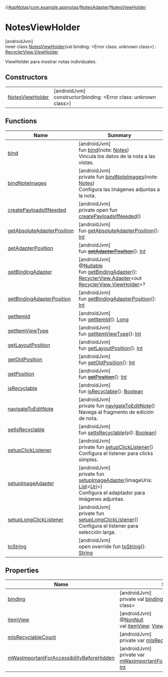 //[AppNotas](../../../../index.md)/[com.example.appnotas](../../index.md)/[NotesAdapter](../index.md)/[NotesViewHolder](index.md)

# NotesViewHolder

[androidJvm]\
inner class [NotesViewHolder](index.md)(val binding: &lt;Error class: unknown class&gt;) : [RecyclerView.ViewHolder](https://developer.android.com/reference/kotlin/androidx/recyclerview/widget/RecyclerView.ViewHolder.html)

ViewHolder para mostrar notas individuales.

## Constructors

| | |
|---|---|
| [NotesViewHolder](-notes-view-holder.md) | [androidJvm]<br>constructor(binding: &lt;Error class: unknown class&gt;) |

## Functions

| Name | Summary |
|---|---|
| [bind](bind.md) | [androidJvm]<br>fun [bind](bind.md)(note: [Notes](../../../com.example.appnotas.database/-notes/index.md))<br>Vincula los datos de la nota a las vistas. |
| [bindNoteImages](bind-note-images.md) | [androidJvm]<br>private fun [bindNoteImages](bind-note-images.md)(note: [Notes](../../../com.example.appnotas.database/-notes/index.md))<br>Configura las imágenes adjuntas a la nota. |
| [createPayloadsIfNeeded](../../-trash-adapter/-trash-view-holder/index.md#1328516304%2FFunctions%2F-1837990189) | [androidJvm]<br>private open fun [createPayloadsIfNeeded](../../-trash-adapter/-trash-view-holder/index.md#1328516304%2FFunctions%2F-1837990189)() |
| [getAbsoluteAdapterPosition](../../-trash-adapter/-trash-view-holder/index.md#358648312%2FFunctions%2F-1837990189) | [androidJvm]<br>fun [getAbsoluteAdapterPosition](../../-trash-adapter/-trash-view-holder/index.md#358648312%2FFunctions%2F-1837990189)(): [Int](https://kotlinlang.org/api/latest/jvm/stdlib/kotlin-stdlib/kotlin/-int/index.html) |
| [getAdapterPosition](../../-trash-adapter/-trash-view-holder/index.md#644519777%2FFunctions%2F-1837990189) | [androidJvm]<br>fun [~~getAdapterPosition~~](../../-trash-adapter/-trash-view-holder/index.md#644519777%2FFunctions%2F-1837990189)(): [Int](https://kotlinlang.org/api/latest/jvm/stdlib/kotlin-stdlib/kotlin/-int/index.html) |
| [getBindingAdapter](../../-trash-adapter/-trash-view-holder/index.md#-646392777%2FFunctions%2F-1837990189) | [androidJvm]<br>@[Nullable](https://developer.android.com/reference/kotlin/androidx/annotation/Nullable.html)<br>fun [getBindingAdapter](../../-trash-adapter/-trash-view-holder/index.md#-646392777%2FFunctions%2F-1837990189)(): [RecyclerView.Adapter](https://developer.android.com/reference/kotlin/androidx/recyclerview/widget/RecyclerView.Adapter.html)&lt;out [RecyclerView.ViewHolder](https://developer.android.com/reference/kotlin/androidx/recyclerview/widget/RecyclerView.ViewHolder.html)&gt;? |
| [getBindingAdapterPosition](../../-trash-adapter/-trash-view-holder/index.md#1427640590%2FFunctions%2F-1837990189) | [androidJvm]<br>fun [getBindingAdapterPosition](../../-trash-adapter/-trash-view-holder/index.md#1427640590%2FFunctions%2F-1837990189)(): [Int](https://kotlinlang.org/api/latest/jvm/stdlib/kotlin-stdlib/kotlin/-int/index.html) |
| [getItemId](../../-trash-adapter/-trash-view-holder/index.md#1378485811%2FFunctions%2F-1837990189) | [androidJvm]<br>fun [getItemId](../../-trash-adapter/-trash-view-holder/index.md#1378485811%2FFunctions%2F-1837990189)(): [Long](https://kotlinlang.org/api/latest/jvm/stdlib/kotlin-stdlib/kotlin/-long/index.html) |
| [getItemViewType](../../-trash-adapter/-trash-view-holder/index.md#-1649344625%2FFunctions%2F-1837990189) | [androidJvm]<br>fun [getItemViewType](../../-trash-adapter/-trash-view-holder/index.md#-1649344625%2FFunctions%2F-1837990189)(): [Int](https://kotlinlang.org/api/latest/jvm/stdlib/kotlin-stdlib/kotlin/-int/index.html) |
| [getLayoutPosition](../../-trash-adapter/-trash-view-holder/index.md#-1407255826%2FFunctions%2F-1837990189) | [androidJvm]<br>fun [getLayoutPosition](../../-trash-adapter/-trash-view-holder/index.md#-1407255826%2FFunctions%2F-1837990189)(): [Int](https://kotlinlang.org/api/latest/jvm/stdlib/kotlin-stdlib/kotlin/-int/index.html) |
| [getOldPosition](../../-trash-adapter/-trash-view-holder/index.md#-1203059319%2FFunctions%2F-1837990189) | [androidJvm]<br>fun [getOldPosition](../../-trash-adapter/-trash-view-holder/index.md#-1203059319%2FFunctions%2F-1837990189)(): [Int](https://kotlinlang.org/api/latest/jvm/stdlib/kotlin-stdlib/kotlin/-int/index.html) |
| [getPosition](../../-trash-adapter/-trash-view-holder/index.md#-1155470344%2FFunctions%2F-1837990189) | [androidJvm]<br>fun [~~getPosition~~](../../-trash-adapter/-trash-view-holder/index.md#-1155470344%2FFunctions%2F-1837990189)(): [Int](https://kotlinlang.org/api/latest/jvm/stdlib/kotlin-stdlib/kotlin/-int/index.html) |
| [isRecyclable](../../-trash-adapter/-trash-view-holder/index.md#-1703443315%2FFunctions%2F-1837990189) | [androidJvm]<br>fun [isRecyclable](../../-trash-adapter/-trash-view-holder/index.md#-1703443315%2FFunctions%2F-1837990189)(): [Boolean](https://kotlinlang.org/api/latest/jvm/stdlib/kotlin-stdlib/kotlin/-boolean/index.html) |
| [navigateToEditNote](navigate-to-edit-note.md) | [androidJvm]<br>private fun [navigateToEditNote](navigate-to-edit-note.md)()<br>Navega al fragmento de edición de nota. |
| [setIsRecyclable](../../-trash-adapter/-trash-view-holder/index.md#-1860912636%2FFunctions%2F-1837990189) | [androidJvm]<br>fun [setIsRecyclable](../../-trash-adapter/-trash-view-holder/index.md#-1860912636%2FFunctions%2F-1837990189)(p0: [Boolean](https://kotlinlang.org/api/latest/jvm/stdlib/kotlin-stdlib/kotlin/-boolean/index.html)) |
| [setupClickListener](setup-click-listener.md) | [androidJvm]<br>private fun [setupClickListener](setup-click-listener.md)()<br>Configura el listener para clicks simples. |
| [setupImageAdapter](setup-image-adapter.md) | [androidJvm]<br>private fun [setupImageAdapter](setup-image-adapter.md)(imageUris: [List](https://kotlinlang.org/api/latest/jvm/stdlib/kotlin-stdlib/kotlin.collections/-list/index.html)&lt;[Uri](https://developer.android.com/reference/kotlin/android/net/Uri.html)&gt;)<br>Configura el adaptador para imágenes adjuntas. |
| [setupLongClickListener](setup-long-click-listener.md) | [androidJvm]<br>private fun [setupLongClickListener](setup-long-click-listener.md)()<br>Configura el listener para selección larga. |
| [toString](../../-trash-adapter/-trash-view-holder/index.md#-1200015593%2FFunctions%2F-1837990189) | [androidJvm]<br>open override fun [toString](../../-trash-adapter/-trash-view-holder/index.md#-1200015593%2FFunctions%2F-1837990189)(): [String](https://kotlinlang.org/api/latest/jvm/stdlib/kotlin-stdlib/kotlin/-string/index.html) |

## Properties

| Name | Summary |
|---|---|
| [binding](binding.md) | [androidJvm]<br>private val [binding](binding.md): &lt;Error class: unknown class&gt; |
| [itemView](../../-trash-adapter/-trash-view-holder/index.md#29975211%2FProperties%2F-1837990189) | [androidJvm]<br>@[NonNull](https://developer.android.com/reference/kotlin/androidx/annotation/NonNull.html)<br>val [itemView](../../-trash-adapter/-trash-view-holder/index.md#29975211%2FProperties%2F-1837990189): [View](https://developer.android.com/reference/kotlin/android/view/View.html) |
| [mIsRecyclableCount](../../-trash-adapter/-trash-view-holder/index.md#-2018828937%2FProperties%2F-1837990189) | [androidJvm]<br>private var [mIsRecyclableCount](../../-trash-adapter/-trash-view-holder/index.md#-2018828937%2FProperties%2F-1837990189): [Int](https://kotlinlang.org/api/latest/jvm/stdlib/kotlin-stdlib/kotlin/-int/index.html) |
| [mWasImportantForAccessibilityBeforeHidden](../../-trash-adapter/-trash-view-holder/index.md#1167875491%2FProperties%2F-1837990189) | [androidJvm]<br>private var [mWasImportantForAccessibilityBeforeHidden](../../-trash-adapter/-trash-view-holder/index.md#1167875491%2FProperties%2F-1837990189): [Int](https://kotlinlang.org/api/latest/jvm/stdlib/kotlin-stdlib/kotlin/-int/index.html) |

